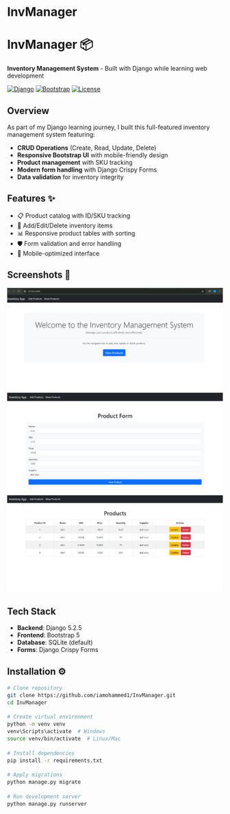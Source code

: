 # InvManager
# InvManager 📦  

**Inventory Management System** - Built with Django while learning web development  

[![Django](https://img.shields.io/badge/Django-5.2.5-brightgreen)](https://www.djangoproject.com/)
[![Bootstrap](https://img.shields.io/badge/Bootstrap-5.0.2-blueviolet)](https://getbootstrap.com/)
[![License](https://img.shields.io/badge/License-MIT-orange)](LICENSE)

## Overview
As part of my Django learning journey, I built this full-featured inventory management system featuring:
- **CRUD Operations** (Create, Read, Update, Delete)
- **Responsive Bootstrap UI** with mobile-friendly design
- **Product management** with SKU tracking
- **Modern form handling** with Django Crispy Forms
- **Data validation** for inventory integrity


## Features ✨
- 📋 Product catalog with ID/SKU tracking
- 🔄 Add/Edit/Delete inventory items
- 📊 Responsive product tables with sorting
- 🛡️ Form validation and error handling
- 📱 Mobile-optimized interface

## Screenshots 📸

![image alt](https://github.com/iamohammed1/InvManager/blob/3dc7f10dc6a36e14eee192a399811c07858db2c5/home.png)
![image alt](https://github.com/iamohammed1/InvManager/blob/3dc7f10dc6a36e14eee192a399811c07858db2c5/list.png)
![Product List](https://github.com/iamohammed1/InvManager/blob/3dc7f10dc6a36e14eee192a399811c07858db2c5/products.png) 

## Tech Stack
- **Backend**: Django 5.2.5
- **Frontend**: Bootstrap 5
- **Database**: SQLite (default)
- **Forms**: Django Crispy Forms

## Installation ⚙️
```bash
# Clone repository
git clone https://github.com/iamohammed1/InvManager.git
cd InvManager

# Create virtual environment
python -m venv venv
venv\Scripts\activate  # Windows
source venv/bin/activate  # Linux/Mac

# Install dependencies
pip install -r requirements.txt

# Apply migrations
python manage.py migrate

# Run development server
python manage.py runserver
